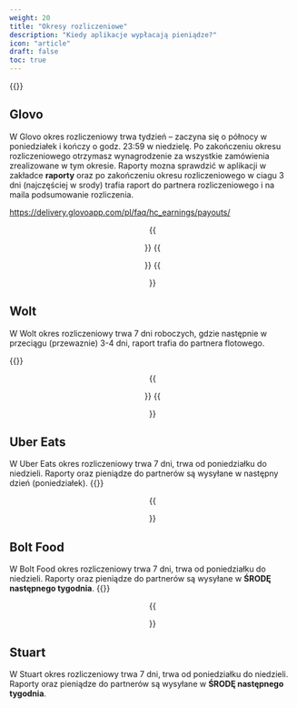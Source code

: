 ```yaml
---
weight: 20
title: "Okresy rozliczeniowe"
description: "Kiedy aplikacje wypłacają pieniądze?"
icon: "article"
draft: false
toc: true
---
```


{{<alert context="warning" text=" **Pamiętaj!** Częstotliwość wypłat aplikacji delivery, a częstotliwość wypłat partnera flotowego to **dwie różne rzeczy** - aplikacje najpierw przelewają pieniądze do partnera flotowego, potem partner wysyła je do Ciebie po odliczeniu odpowiednej prowizji, odprowadzenia składek ZUS jeśli jest wymagana. Partner flotowy zazwyczaj umożliwia ustawienia sobie częstotliwość wypłat np. na miesięczną, wtedy trzymają Twoje pieniądze, które mimo wszystko jednak są wypłacane przez np. Glovo co tydzień"/>}}

## Glovo
W Glovo okres rozliczeniowy trwa tydzień – zaczyna się o północy w poniedziałek i kończy o godz. 23:59 w niedzielę. Po zakończeniu okresu rozliczeniowego otrzymasz wynagrodzenie za wszystkie zamówienia zrealizowane w tym okresie. Raporty mozna sprawdzić w aplikacji w zakładce **raporty** oraz po zakończeniu okresu rozliczeniowego w ciagu 3 dni (najczęściej w srody) trafia raport do partnera rozliczeniowego i na maila podsumowanie rozliczenia. 

https://delivery.glovoapp.com/pl/faq/hc_earnings/payouts/

<center>

{{<figure src="/images/glovo_showcase/glovo_rozliczenie1.png" width="25%">}}
{{<figure src="/images/glovo_showcase/glovo_rozliczenie2.png" width="25%">}}
{{<figure src="/images/glovo_showcase/glovo_rozliczenie3.png" width="25%">}}

</center>

## Wolt

W Wolt okres rozliczeniowy trwa 7 dni roboczych, gdzie następnie w przeciągu (przewaznie) 3-4 dni, raport trafia do partnera flotowego.

{{<alert context="info" text="Należy pamiętać, że **Wolt realizuje przelewy do firm rozliczeniowych w ciągu 7 dni od zakończenia okresu rozliczeniowego!**"/>}}
<center>
{{<figure src="/images/wolt_showcase/rozliczenie1.png" width="25%">}}
{{<figure src="/images/wolt_showcase/rozliczenie2.png" width="25%">}}
</center>

## Uber Eats

W Uber Eats okres rozliczeniowy trwa 7 dni, trwa od poniedziałku do niedzieli. Raporty oraz pieniądze do partnerów są wysyłane w następny dzień (poniedziałek). 
{{<alert context="warning" text="Pamiętaj, że zarobki wyświetlane w aplikacji Bolt Food są wyświetlane w kwotach BRUTTO. Oznacza to, że trzeba odjąć od tych kwot podatek VAT. Aby to zrobić wystarczy podzielić zarobioną kwotę przez 1.23 lub możesz skorzystać sobie z [kalkulatora zarobków](https://dexterowski.pl/misc/kurier.php)"
/>}}
<center>
{{<figure src="/images/uber_showcase/rozliczenie.png" width="25%">}}
</center>

## Bolt Food

W Bolt Food okres rozliczeniowy trwa 7 dni, trwa od poniedziałku do niedzieli. Raporty oraz pieniądze do partnerów są wysyłane w **ŚRODĘ następnego tygodnia**.
{{<alert context="warning" text="Pamiętaj, że zarobki wyświetlane w aplikacji Bolt Food są wyświetlane w kwotach BRUTTO. Oznacza to, że trzeba odjąć od tych kwot podatek VAT. Aby to zrobić wystarczy podzielić zarobioną kwotę przez 1.23 lub możesz skorzystać sobie z [kalkulatora zarobków](https://dexterowski.pl/misc/kurier.php)"
/>}}
<center>
{{<figure src="https://i.imgur.com/0eKhAwH.jpg" width="25%">}}
</center>

## Stuart
W Stuart okres rozliczeniowy trwa 7 dni, trwa od poniedziałku do niedzieli. Raporty oraz pieniądze do partnerów są wysyłane w **ŚRODĘ następnego tygodnia**.